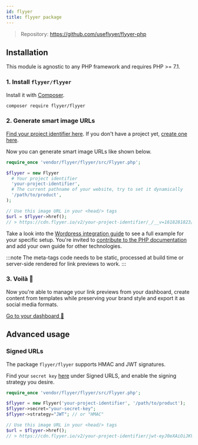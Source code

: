```yaml
---
id: flyyer
title: flyyer package
---
```


> Repository: https://github.com/useflyyer/flyyer-php

## Installation

This module is agnostic to any PHP framework and requires PHP >= 7.1.

### 1. Install `flyyer/flyyer`

Install it with [Composer](https://getcomposer.org/).

```bash title="Terminal.app"
composer require flyyer/flyyer
```

### 2. Generate smart image URLs

[Find your project identifier here](https://flyyer.io/dashboard/_/projects/_/integrate?ref=docs). If you don't have a project yet, [create one here](https://flyyer.io/get-started?ref=docs).

Now you can generate smart image URLs like shown below.

```php
require_once 'vendor/flyyer/flyyer/src/Flyyer.php';

$flyyer = new Flyyer
  # Your project identifier
  'your-project-identifier',
  # The current pathname of your website, try to set it dynamically
  '/path/to/product',
);

// Use this image URL in your <head/> tags
$url = $flyyer->href();
// > https://cdn.flyyer.io/v2/your-project-identifier/_/__v=1618281823/path/to/product
```

Take a look into the [Wordpress integration guide](/guides/php/wordpress) to see a full example for your specific setup. You're invited to [contribute to the PHP documentation](https://github.com/useflyyer/flyyer-docs/tree/main/guides/php) and add your own guide for other technologies.

:::note
The meta-tags code needs to be static, processed at build time or server-side rendered for link previews to work.
:::

### 3. Voilà 🎉

Now you're able to manage your link previews from your dashboard, create content from templates while preserving your brand style and export it as social media formats.

[Go to your dashboard 🚀](https://flyyer.io/dashboard/_/projects/_/)

## Advanced usage

### Signed URLs

The package `flyyer/flyyer` supports HMAC and JWT signatures.

Find your `secret key` [here](https://www.flyyer.io/dashboard/_/projects/_/advanced) under Signed URLS, and enable the signing strategy you desire.

```php
require_once 'vendor/flyyer/flyyer/src/Flyyer.php';

$flyyer = new Flyyer('your-project-identifier', '/path/to/product');
$flyyer->secret="your-secret-key";
$flyyer->strategy="JWT"; // or "HMAC"

// Use this image URL in your <head/> tags
$url = $flyyer->href();
// > https://cdn.flyyer.io/v2/your-project-identifier/jwt-eyJ0eXAiOiJKV1QiLCJhbGciOiJIUzI1NiJ9.eyJwYXJhbXMiOnsiX19pZCI6ImplYW5zLTEyMyJ9LCJwYXRoIjoiXC9wYXRoXC90b1wvcHJvZHVjdCJ9.X8Vs5SGEA1-3M6bH-h24jhQnbwH95V_G0f-gPhTBTzE?__v=1618283086
```
